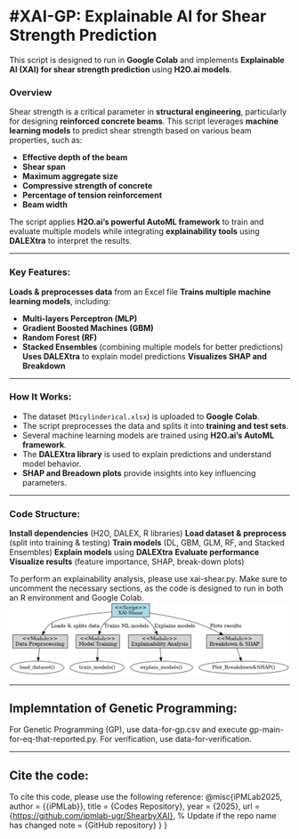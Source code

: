 
#XAI-GP: Explainable AI for Shear Strength Prediction
========================================================
This script is designed to run in **Google Colab** and implements **Explainable AI (XAI) for shear strength prediction** using **H2O.ai models**.

### **Overview**
Shear strength is a critical parameter in **structural engineering**, particularly for designing **reinforced concrete beams**. This script leverages **machine learning models** to predict shear strength based on various beam properties, such as:
- **Effective depth of the beam**
- **Shear span**
- **Maximum aggregate size**
- **Compressive strength of concrete**
- **Percentage of tension reinforcement**
- **Beam width**

The script applies **H2O.ai’s powerful AutoML framework** to train and evaluate multiple models while integrating **explainability tools** using **DALEXtra** to interpret the results.

---
### **Key Features:**
 **Loads & preprocesses data** from an Excel file
 **Trains multiple machine learning models**, including:
   - **Multi-layers Perceptron (MLP)**
   - **Gradient Boosted Machines (GBM)**
   - **Random Forest (RF)**
   - **Stacked Ensembles** (combining multiple models for better predictions)
 **Uses DALEXtra** to explain model predictions
 **Visualizes SHAP and Breakdown**

---
### **How It Works:**
- The dataset (`M1cylinderical.xlsx`) is uploaded to **Google Colab**.
- The script preprocesses the data and splits it into **training and test sets**.
- Several machine learning models are trained using **H2O.ai’s AutoML framework**.
- The **DALEXtra library** is used to explain predictions and understand model behavior.
- **SHAP and Breadown plots** provide insights into key influencing parameters.

---
### **Code Structure:**
**Install dependencies** (H2O, DALEX, R libraries)
**Load dataset & preprocess** (split into training & testing)
**Train models** (DL, GBM, GLM, RF, and Stacked Ensembles)
**Explain models** using **DALEXtra**
**Evaluate performance**
**Visualize results** (feature importance, SHAP, break-down plots)


To perform an explainability analysis, please use xai-shear.py. Make sure to uncomment the necessary sections, as the code is designed to run in both an R environment and Google Colab.
![Alt Text](https://github.com/ipmlab-ugr/ShearbyXAI/blob/main/uml_diagram_final.png)

---
## **Implemntation of Genetic Programming:**
For Genetic Programming (GP), use data-for-gp.csv and execute gp-main-for-eq-that-reported.py. For verification, use data-for-verification.

---
## **Cite the code:**

To cite this code, please use the following reference: @misc{iPMLab2025,
  author = {{iPMLab}},
  title = {Codes Repository},
  year = {2025},
  url = {https://github.com/ipmlab-ugr/ShearbyXAI},  % Update if the repo name has changed
  note = {GitHub repository}
}
 }
